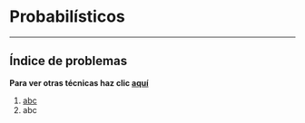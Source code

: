 # Probabilísticos

***

## Índice de problemas

**Para ver otras técnicas haz clic [aquí](../README.md)**

1. [abc](../README.md)
2. abc
